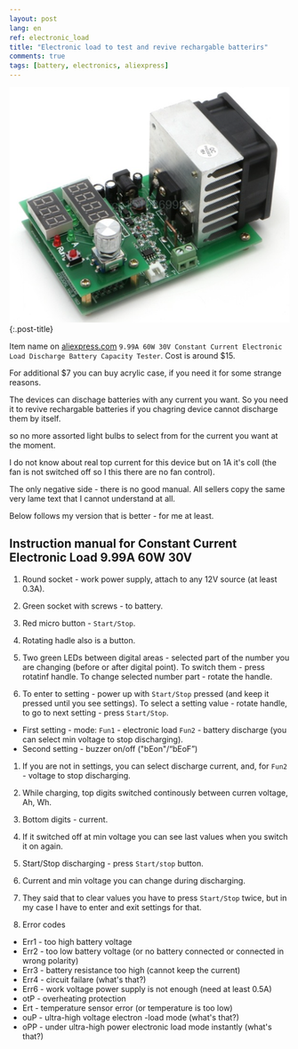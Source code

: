 ```yaml
---
layout: post
lang: en
ref: electronic_load
title: "Electronic load to test and revive rechargable batterirs"
comments: true
tags: [battery, electronics, aliexpress]
---
```


![](/images/electronic_load_ali.png){:.post-title}

Item name on [aliexpress.com](https://www.aliexpress.com/item/9-99A-60W-30V-Constant-Current-Electronic-Load-Discharge-Battery-Capacity-Tester/32776310672.html?spm=a2g0s.9042311.0.0.BmzLSN)
 `9.99A 60W 30V Constant Current Electronic Load Discharge Battery Capacity Tester`.
Cost is around $15.

For additional $7 you can buy acrylic case, if you need it for some strange reasons.

The devices can dischage batteries with any current you want.
So you need it to revive rechargable batteries if you chagring device cannot discharge them
by itself.

so no more assorted light bulbs to select from for the current you want at the moment.

I do not know about real top current for this device but on 1A it's coll (the fan is not
switched off so I this there are no fan control).

The only negative side - there is no good manual. All sellers copy the same very lame text
that I cannot understand at all.

Below follows my version that is better - for me at least.

## Instruction manual for Constant Current Electronic Load 9.99A 60W 30V

1) Round socket - work power supply, attach to any 12V source (at least 0.3A).

1) Green socket with screws - to battery.

1) Red micro button - `Start/Stop`.

1) Rotating hadle also is a button.

1) Two green LEDs between digital areas - selected part of the number you are changing (before
or after digital point).
To switch them - press rotatinf handle. To change selected number part - rotate the handle.

1) To enter to setting - power up with `Start/Stop` pressed (and keep it pressed until
you see settings). To select a setting value - rotate handle, to go to next setting - press `Start/Stop`.
  * First setting - mode: `Fun1` - electronic load `Fun2` - battery discharge (you can select
  min voltage to stop discharging).
  * Second setting - buzzer on/off ("bEon"/“bEoF”)
    
1) If you are not in settings, you can select discharge current, and, for `Fun2` - voltage to stop discharging.

1) While charging, top digits switched continously between curren voltage, Ah, Wh.

1) Bottom digits - current.

1) If it switched off at min voltage you can see last values when you switch it on again.

1) Start/Stop discharging - press `Start/stop` button.

1) Current and min voltage you can change during discharging.

1) They said that to clear values you have to press `Start/Stop` twice, but in my case
I have to enter and exit settings for that.

1) Error codes
  * Err1 - too high battery voltage
  * Err2 - too low battery voltage (or no battery connected or connected in wrong polarity)
  * Err3 - battery resistance too high (cannot keep the current)
  * Err4 - circuit failare (what's that?)
  * Err6 - work voltage power supply is not enough (need at least 0.5A)
  * otP - overheating protection
  * Ert - temperature sensor error (or temperature is too low)
  * ouP - ultra-high voltage electron -load mode (what's that?)
  * oPP - under ultra-high power electronic load mode instantly (what's that?)
    